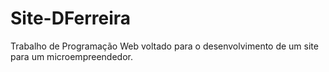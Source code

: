 # Site-DFerreira
Trabalho de Programação Web voltado para o desenvolvimento de um site para um microempreendedor.

